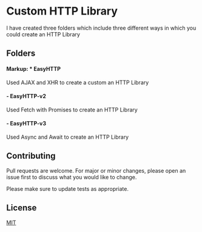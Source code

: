 # Custom HTTP Library
I have created three folders which include three different ways in which you could create an HTTP Library

## Folders

#### Markup: * EasyHTTP
Used AJAX and XHR to create a custom an HTTP Library

#### - EasyHTTP-v2
Used Fetch with Promises to create an HTTP Library

#### - EasyHTTP-v3
Used Async and Await to create an HTTP Library



## Contributing
Pull requests are welcome. For major or minor changes, please open an issue first to discuss what you would like to change.

Please make sure to update tests as appropriate.

## License
[MIT](https://choosealicense.com/licenses/mit/)
